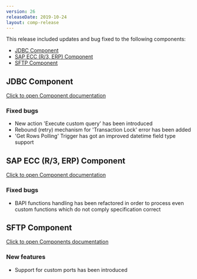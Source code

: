 ```yaml
---
version: 26
releaseDate: 2019-10-24
layout: comp-release
---
```


This release included updates and bug fixed to the following components:

*   [JDBC Component](#jdbc-component)
*   [SAP ECC (R/3, ERP) Component](#sap-ecc-r3-erp-component)
*   [SFTP Component](#sftp-component)

## JDBC Component
[Click to open Component documentation](https://docs.elastic.io/components/jdbc/index.html)

### Fixed bugs
* New action 'Execute custom query' has been introduced
* Rebound (retry) mechanism for 'Transaction Lock' error has been added
* 'Get Rows Polling' Trigger has got an improved datetime field type support 

## SAP ECC (R/3, ERP) Component
[Click to open Component documentation](https://docs.elastic.io/components/sap-r3/index.html)

### Fixed bugs
* BAPI functions handling has been refactored in order to process even custom functions which do not comply specification correct

## SFTP Component
[Click to open Components documentation](https://docs.elastic.io/components/sftp.html)

### New features
* Support for custom ports has been introduced
